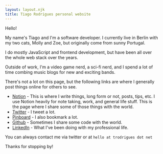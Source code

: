 ```yaml
---
layout: layout.njk
title: Tiago Rodrigues personal website
---
```


Hello!

My name's Tiago and I'm a software developer. I currently live in Berlin with my two cats, Molly and Zoe, but originally come from sunny Portugal.

I do mostly JavaScript and frontend development, but have been all over the whole web stack over the years.

Outside of work, I'm a video game nerd, a sci-fi nerd, and I spend a lot of time combing music blogs for new and exciting bands.

There's not a lot on this page, but the following links are where I generally post things online for others to see.

* [Notion](https://www.notion.so/Tiago-s-shared-documents-09818212546c47948a19fad821680b29) - This is where I write things, long form or not, posts, tips, etc. I use Notion heavily for note taking, work, and general life stuff. This is the page where I share some of those things with the world.
* [Twitter](https://twitter.com/trodrigues) - I tweet a lot.
* [Pinboard](https://pinboard.in/u:trodrigues) - I also bookmark a lot.
* [Github](https://github.com/trodrigues) - Sometimes I share some code with the world.
* [LinkedIn](https://www.linkedin.com/in/tmcrodrigues/) - What I've been doing with my professional life.

You can always contact me via twitter or at `hello at trodrigues dot net`

Thanks for stopping by!

